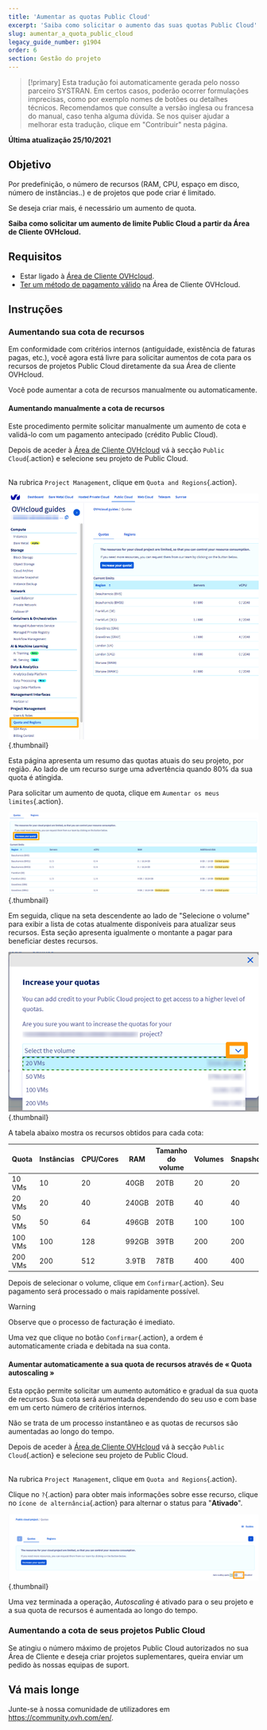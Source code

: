 ```yaml
---
title: 'Aumentar as quotas Public Cloud'
excerpt: 'Saiba como solicitar o aumento das suas quotas Public Cloud'
slug: aumentar_a_quota_public_cloud
legacy_guide_number: g1904
order: 6
section: Gestão do projeto
---
```


> [!primary]
> Esta tradução foi automaticamente gerada pelo nosso parceiro SYSTRAN. Em certos casos, poderão ocorrer formulações imprecisas, como por exemplo nomes de botões ou detalhes técnicos. Recomendamos que consulte a versão inglesa ou francesa do manual, caso tenha alguma dúvida. Se nos quiser ajudar a melhorar esta tradução, clique em "Contribuir" nesta página.
>

**Última atualização 25/10/2021**

## Objetivo

Por predefinição, o número de recursos (RAM, CPU, espaço em disco, número de instâncias..) e de projetos que pode criar é limitado.

Se deseja criar mais, é necessário um aumento de quota.


**Saiba como solicitar um aumento de limite Public Cloud a partir da Área de Cliente OVHcloud.**

## Requisitos

- Estar ligado à [Área de Cliente OVHcloud](https://www.ovh.com/auth/?action=gotomanager&from=https://www.ovh.pt/&ovhSubsidiary=pt).
- [Ter um método de pagamento válido](../../billing/gerir-metodos-de-pagamento/) na Área de Cliente OVHcloud.

## Instruções

### Aumentando sua cota de recursos

Em conformidade com critérios internos (antiguidade, existência de faturas pagas, etc.), você agora está livre para solicitar aumentos de cota para os recursos de projetos Public Cloud diretamente da sua Área de cliente OVHcloud.

Você pode aumentar a cota de recursos manualmente ou automaticamente.

#### Aumentando manualmente a cota de recursos

Este procedimento permite solicitar manualmente um aumento de cota e validá-lo com um pagamento antecipado (crédito Public Cloud).

Depois de aceder à [Área de Cliente OVHcloud](https://www.ovh.com/auth/?action=gotomanager&from=https://www.ovh.pt/&ovhSubsidiary=pt) vá à secção `Public Cloud`{.action} e selecione seu projeto de Public Cloud.

<br>  Na rubrica `Project Management`, clique em `Quota and Regions`{.action}.


![access quota](images/raisepciquota2021.png){.thumbnail}

Esta página apresenta um resumo das quotas atuais do seu projeto, por região. Ao lado de um recurso surge uma advertência quando 80% da sua quota é atingida.

Para solicitar um aumento de quota, clique em `Aumentar os meus limites`{.action}.

![raise-pci-quota](images/raisepciquota2021b.png){.thumbnail}

Em seguida, clique na seta descendente ao lado de "Selecione o volume" para exibir a lista de cotas atualmente disponíveis para atualizar seus recursos. Esta seção apresenta igualmente o montante a pagar para beneficiar destes recursos.

![select quota](images/selectquotas.png){.thumbnail}

A tabela abaixo mostra os recursos obtidos para cada cota:

|Quota|Instâncias|CPU/Cores|RAM|Tamanho do volume|Volumes|Snapshots|
|---|---|---|---|---|---|---|
|10 VMs|10|20|40GB|20TB|20|20|
|20 VMs|20|40|240GB|20TB|40|40|
|50 VMs|50|64|496GB|20TB|100|100|
|100 VMs|100|128|992GB|39TB|200|200|
|200 VMs|200|512|3.9TB|78TB|400|400|

Depois de selecionar o volume, clique em `Confirmar`{.action}. Seu pagamento será processado o mais rapidamente possível.

> [!warning]
> Observe que o processo de facturação é imediato.
>
> Uma vez que clique no botão `Confirmar`{.action}, a ordem é automaticamente criada e debitada na sua conta.
>

#### Aumentar automaticamente a sua quota de recursos através de « Quota autoscaling »

Esta opção permite solicitar um aumento automático e gradual da sua quota de recursos. Sua cota será aumentada dependendo do seu uso e com base em um certo número de critérios internos.

Não se trata de um processo instantâneo e as quotas de recursos são aumentadas ao longo do tempo.

Depois de aceder à [Área de Cliente OVHcloud](https://www.ovh.com/auth/?action=gotomanager&from=https://www.ovh.pt/&ovhSubsidiary=pt) vá à secção `Public Cloud`{.action} e selecione seu projeto de Public Cloud.

<br>  Na rubrica `Project Management`, clique em `Quota and Regions`{.action}.

Clique no `?`{.action} para obter mais informações sobre esse recurso, clique no `ícone de alternância`{.action} para alternar o status para "**Ativado**".

![auto scaling](images/autoscaling.png){.thumbnail}

Uma vez terminada a operação, *Autoscaling* é ativado para o seu projeto e a sua quota de recursos é aumentada ao longo do tempo.

### Aumentando a cota de seus projetos Public Cloud

Se atingiu o número máximo de projetos Public Cloud autorizados no sua Área de Cliente e deseja criar projetos suplementares, queira enviar um pedido às nossas equipas de suport.

## Vá mais longe

Junte-se à nossa comunidade de utilizadores em <https://community.ovh.com/en/>.